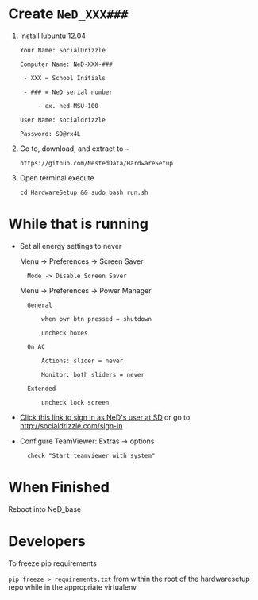 # Create `NeD_XXX###`

1. Install lubuntu 12.04

	`Your Name: SocialDrizzle`

	`Computer Name: NeD-XXX-###`
		
		- XXX = School Initials
	
		- ### = NeD serial number
		
			- ex. ned-MSU-100
	
	`User Name: socialdrizzle `
	
	`Password: S9@rx4L`
	
2. Go to, download, and extract to `~`

	`https://github.com/NestedData/HardwareSetup`
	
3. Open terminal execute 

	`cd HardwareSetup && sudo bash run.sh`
	
# While that is running
	
* Set all energy settings to never

	Menu -> Preferences -> Screen Saver
	
		Mode -> Disable Screen Saver
		
	Menu -> Preferences -> Power Manager
	
		General
		
			when pwr btn pressed = shutdown
			
			uncheck boxes
			
		On AC
		
			Actions: slider = never
			
			Monitor: both sliders = never
			
		Extended
		
			uncheck lock screen

* [Click this link to sign in as NeD's user at SD](http://socialdrizzle.com/sign-in) or go to  http://socialdrizzle.com/sign-in

* Configure TeamViewer:	
	Extras -> options
	
		check "Start teamviewer with system"
	
	
# When Finished

Reboot into NeD_base



# Developers

To freeze pip requirements

`pip freeze > requirements.txt` from within the root of the hardwaresetup repo while in the appropriate virtualenv

